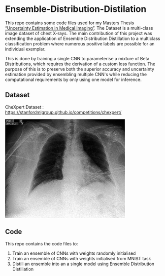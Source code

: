 # Ensemble-Distribution-Distilation
This repo contains some code files used for my Masters Thesis [“Uncertainty Estimation in Medical Imaging”](Dissertation.pdf). The Dataset is a multi-class image dataset of chest X-rays. The main contribution of this project was extending the application of Ensemble Distribution Distillation to a multiclass classification problem where numerous positive labels are possible for an individual exemplar.

This is done by training a single CNN to parameterise a mixture of Beta Distributions, which requires the derivation of a custom loss function. The purpose of this is to preserve both the superior accuracy and uncertainty estimation provided by ensembling multiple CNN's while reducing the computational requirements by only using one model for inference.

## Dataset
CheXpert Dataset : https://stanfordmlgroup.github.io/competitions/chexpert/

![alt text](example_input.jpg)

## Code
This repo contains the code files to:
1) Train an ensemble of CNNs with weights randomly initialised
2) Train an ensemble of CNNs with weights initialised from MNIST task
3) Distill an ensemble into an a single model using Ensemble Distribution Distillation


